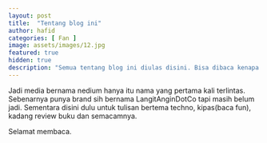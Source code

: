 ```yaml
---
layout: post
title:  "Tentang blog ini"
author: hafid
categories: [ Fan ]
image: assets/images/12.jpg
featured: true
hidden: true
description: "Semua tentang blog ini diulas disini. Bisa dibaca kenapa harus membaca blog ini."
---
```

Jadi media bernama nedium hanya itu nama yang pertama kali terlintas. Sebenarnya punya brand sih bernama LangitAnginDotCo tapi masih belum jadi. Sementara disini dulu untuk tulisan bertema techno, kipas(baca fun), kadang review buku dan semacamnya. 

Selamat membaca. 